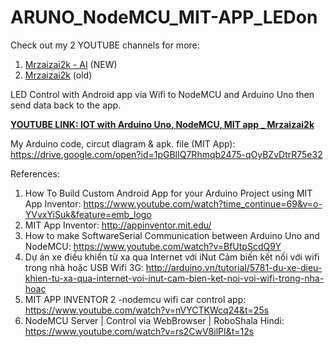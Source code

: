 # ARUNO_NodeMCU_MIT-APP_LEDon
Check out my 2 YOUTUBE channels for more:
1. [Mrzaizai2k - AI](https://www.youtube.com/channel/UCFGCVG0P2eLS5jkDaE0vSfA) (NEW)
2. [Mrzaizai2k](https://www.youtube.com/channel/UCCq3lQ1W437euT9eq2_26HQ) (old)

LED Control with Android app via Wifi to NodeMCU and Arduino Uno then send data back to the app.

[**YOUTUBE LINK: IOT with Arduino Uno, NodeMCU, MIT app _ Mrzaizai2k**](https://www.youtube.com/watch?v=3IDCPlOG418&list=PLwPBf6q2CQ-btTIgsZXhBJY6vKkSxBtxv&index=2)

My Arduino code, circut diagram & apk. file (MIT App): https://drive.google.com/open?id=1pGBlIQ7Rhmqb2475-qOyBZvDtrR75e32

References:
1. How To Build Custom Android App for your Arduino Project using MIT App Inventor: https://www.youtube.com/watch?time_continue=69&v=o-YVvxYiSuk&feature=emb_logo
2. MIT App Inventor: http://appinventor.mit.edu/
3. How to make SoftwareSerial Communication between Arduino Uno and NodeMCU: https://www.youtube.com/watch?v=BfUtpScdQ9Y
4. Dự án xe điều khiển từ xa qua Internet với iNut Cảm biến kết nối với wifi trong nhà hoặc USB Wifi 3G: http://arduino.vn/tutorial/5781-du-xe-dieu-khien-tu-xa-qua-internet-voi-inut-cam-bien-ket-noi-voi-wifi-trong-nha-hoac
5. MIT APP INVENTOR 2 -nodemcu wifi car control app: https://www.youtube.com/watch?v=nVYCTKWcq24&t=25s
6. NodeMCU Server | Control via WebBrowser | RoboShala Hindi: https://www.youtube.com/watch?v=rs2CwV8ilPI&t=12s
